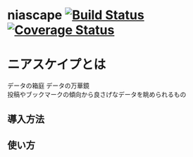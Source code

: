 niascape [![Build Status](https://travis-ci.org/ayziao/niascape.png?branch=master)](https://travis-ci.org/ayziao/niascape) [![Coverage Status](https://coveralls.io/repos/github/ayziao/niascape/badge.svg?branch=master)](https://coveralls.io/github/ayziao/niascape?branch=master)
========
# ニアスケイプとは  
データの箱庭 データの万華鏡  
投稿やブックマークの傾向から良さげなデータを眺められるもの  


## 導入方法



## 使い方


